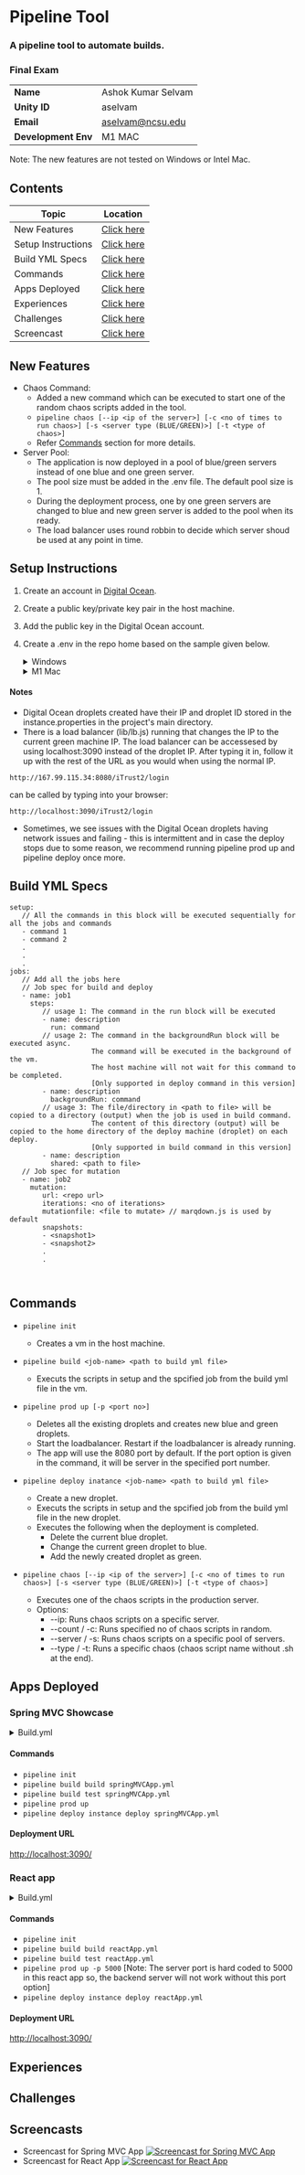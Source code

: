 # Pipeline Tool 

### A pipeline tool to automate builds.
### Final Exam

| | |
|-|-|
| **Name** | Ashok Kumar Selvam |
| **Unity ID** | aselvam |
| **Email** | aselvam@ncsu.edu |
| **Development Env** | M1 MAC |

Note: The new features are not tested on Windows or Intel Mac.



## Contents

| Topic | Location |
|-|-|
|New Features| [Click here](#new-features)|
|Setup Instructions| [Click here](#setup-instructions)|
|Build YML Specs|[Click here](#build-yml-specs)|
|Commands| [Click here](#commands)|
|Apps Deployed|[Click here](#apps-deployed)|
|Experiences | [Click here](#experiences)|
|Challenges | [Click here](#challenges)|
|Screencast | [Click here](#screencasts)|


## New Features
  - Chaos Command:
    * Added a new command which can be executed to start one of the random chaos scripts added in the tool.
    *  ```pipeline chaos [--ip <ip of the server>] [-c <no of times to run chaos>] [-s <server type (BLUE/GREEN)>] [-t <type of chaos>]``` 
    * Refer [Commands](#commands) section for more details.
  - Server Pool:
    * The application is now deployed in a pool of blue/green servers instead of one blue and one green server.
    * The pool size must be added in the .env file. The default pool size is 1.
    * During the deployment process, one by one green servers are changed to blue and new green server is added to the pool when its ready.
    * The load balancer uses round robbin to decide which server shoud be used at any point in time.
  

## Setup Instructions

  1) Create an account in [Digital Ocean](https://www.digitalocean.com).
  2) Create a public key/private key pair in the host machine.
  3) Add the public key in the Digital Ocean account.
  4) Create a .env in the repo home based on the sample given below.

     <details>
      <summary>Windows</summary>
        <p>

          IP=192.168.10.112
          VM_NAME=pipeline-vm
          USER_NAME=<your username for GitHub>
          TOKEN=<your personal access token for GitHub>
          DIGITAL_OCEAN_TOKEN=<your personal access token for Digital Ocean>
          PUB_KEY_PATH=<path to public key>
          PVT_KEY_PATH=<path to private key> 
          POOL_SIZE=<count of blue and green server pool>

     </details>

     <details>
      <summary>M1 Mac</summary>
        <p>

          VM_NAME='vm1'
          USER_NAME=<your username for GitHub>
          TOKEN=<your personal access token for GitHub>
          DIGITAL_OCEAN_TOKEN=<your personal access token for Digital Ocean>
          PUB_KEY_PATH=<path to public key>
          PVT_KEY_PATH=<path to private key>
          POOL_SIZE=<count of blue and green server pool>
     </details>

#### Notes

- Digital Ocean droplets created have their IP and droplet ID stored in the instance.properties in the project's main directory.
- There is a load balancer (lib/lb.js) running that changes the IP to the current green machine IP. The load balancer can be accessesed by using localhost:3090 instead of the droplet IP. After typing it in, follow it up with the rest of the URL as you would when using the normal IP.

```
http://167.99.115.34:8080/iTrust2/login
```
can be called by typing into your browser:
```
http://localhost:3090/iTrust2/login
```

- Sometimes, we see issues with the Digital Ocean droplets having network issues and failing - this is intermittent and in case the deploy stops due to some reason, we recommend running pipeline prod up and pipeline deploy once more. 

## Build YML Specs
  ```
  setup:
     // All the commands in this block will be executed sequentially for all the jobs and commands
     - command 1
     - command 2
     .
     .
     .
  jobs:
     // Add all the jobs here
     // Job spec for build and deploy
     - name: job1
       steps:
          // usage 1: The command in the run block will be executed
          - name: description
            run: command
          // usage 2: The command in the backgroundRun block will be executed async.
                      The command will be executed in the background of the vm.
                      The host machine will not wait for this command to be completed.
                      [Only supported in deploy command in this version]
          - name: description
            backgroundRun: command
          // usage 3: The file/directory in <path to file> will be copied to a directory (output) when the job is used in build command.
                      The content of this directory (output) will be copied to the home directory of the deploy machine (droplet) on each deploy.
                      [Only supported in build command in this version]
          - name: description
            shared: <path to file>
     // Job spec for mutation
     - name: job2
       mutation:
          url: <repo url>
          iterations: <no of iterations>
          mutationfile: <file to mutate> // marqdown.js is used by default
          snapshots:
          - <snapshot1>
          - <snapshot2>
          .
          .
              
          
  ```
          
## Commands
  - ```pipeline init ```
    * Creates a vm in the host machine.
          
  - ```pipeline build <job-name> <path to build yml file>```
    * Executs the scripts in setup and the spcified job from the build yml file in the vm. 
  - ```pipeline prod up [-p <port no>]```
    * Deletes all the existing droplets and creates new blue and green droplets.
    * Start the loadbalancer. Restart if the loadbalancer is already running.
    * The app will use the 8080 port by default. If the port option is given in the command, it will be server in the specified port number.
  - ```pipeline deploy inatance <job-name> <path to build yml file>```
    * Create a new droplet.
    * Executs the scripts in setup and the spcified job from the build yml file in the new droplet.
    * Executes the following when the deployment is completed.
      + Delete the current blue droplet.
      + Change the current green droplet to blue.
      + Add the newly created droplet as green.
  - ```pipeline chaos [--ip <ip of the server>] [-c <no of times to run chaos>] [-s <server type (BLUE/GREEN)>] [-t <type of chaos>]```
    * Executes one of the chaos scripts in the production server.
    * Options:
      + --ip: Runs chaos scripts on a specific server.
      + --count / -c: Runs specified no of chaos scripts in random.
      + --server / -s: Runs chaos scripts on a specific pool of servers.
      + --type / -t: Runs a specific chaos (chaos script name without .sh at the end).
          
## Apps Deployed
  
### Spring MVC Showcase

<details>
<summary>Build.yml</summary>
  <p>

    setup:
      - sudo apt-get update
      - sudo apt remove flash-kernel -y
      - {package: maven, version: 3.6.3}
      - {package: openjdk-8-jdk, version: 8.0.14}
      - sudo apt purge openjdk-11-* -y
    jobs:
      - name: build
        steps:
          - name: download prj
            run: git clone github.com/SpringSource/spring-mvc-showcase.git
          - name: package
            run: mvn -f spring-mvc-showcase/ package
          - name: move to shared dir
            shared: spring-mvc-showcase/target/spring-mvc-showcase.war
      - name: test
        steps:
          - name: download prj
            run: git clone github.com/SpringSource/spring-mvc-showcase.git
          - name: test
            run: mvn -f spring-mvc-showcase/ clean test
      - name: deploy
        steps:
          - run: sudo groupadd tomcat
          - run: sudo useradd -s /bin/false -g tomcat -d /opt/tomcat tomcat
          - run: curl -o /tmp/apache-tomcat-8.5.78.tar.gz https://dlcdn.apache.org/tomcat/tomcat-8/v8.5.78/bin/apache-tomcat-8.5.78.tar.gz
          - run: sudo mkdir /opt/tomcat
          - run: sudo tar xzvf /tmp/apache-tomcat-8*tar.gz -C /opt/tomcat --strip-components=1
          - run: sudo chown -R tomcat /opt/tomcat/webapps/ /opt/tomcat/work/ /opt/tomcat/temp/ /opt/tomcat/logs/
          - run: sudo chgrp -R tomcat /opt/tomcat
          - run: sudo chmod -R g+r /opt/tomcat/conf
          - run: sudo chmod g+x /opt/tomcat/conf
          - run: sudo touch /etc/systemd/system/tomcat.service
          - run: echo [Unit] > /etc/systemd/system/tomcat.service
          - run: echo Description=Apache Tomcat Web Application Container >> /etc/systemd/system/tomcat.service
          - run: echo After=network.target >> /etc/systemd/system/tomcat.service
          - run: echo [Service] >> /etc/systemd/system/tomcat.service
          - run: echo Type=forking >> /etc/systemd/system/tomcat.service
          - run: echo Environment=JAVA_HOME=/usr/lib/jvm/java-1.8.0-openjdk-amd64/jre >> /etc/systemd/system/tomcat.service
          - run: echo Environment=CATALINA_PID=/opt/tomcat/temp/tomcat.pid >> /etc/systemd/system/tomcat.service
          - run: echo Environment=CATALINA_HOME=/opt/tomcat >> /etc/systemd/system/tomcat.service
          - run: echo Environment=CATALINA_BASE=/opt/tomcat >> /etc/systemd/system/tomcat.service
          - run: echo Environment='CATALINA_OPTS=-Xms512M -Xmx1024M -server -XX:+UseParallelGC' >> /etc/systemd/system/tomcat.service
          - run: echo Environment='JAVA_OPTS=-Djava.awt.headless=true -Djava.security.egd=file:/dev/./urandom' >> /etc/systemd/system/tomcat.service
          - run: echo ExecStart=/opt/tomcat/bin/startup.sh >> /etc/systemd/system/tomcat.service
          - run: echo ExecStop=/opt/tomcat/bin/shutdown.sh >> /etc/systemd/system/tomcat.service
          - run: echo User=tomcat >> /etc/systemd/system/tomcat.service
          - run: echo Group=tomcat >> /etc/systemd/system/tomcat.service
          - run: echo UMask=0007 >> /etc/systemd/system/tomcat.service
          - run: echo RestartSec=10 >> /etc/systemd/system/tomcat.service
          - run: echo Restart=always >> /etc/systemd/system/tomcat.service
          - run: echo [Install] >> /etc/systemd/system/tomcat.service
          - run: echo WantedBy=multi-user.target >> /etc/systemd/system/tomcat.service
          - run: rm -rf /opt/tomcat/webapps/ROOT
          - run: cp output/spring-mvc-showcase.war /opt/tomcat/webapps/ROOT.war
          - run: sudo systemctl daemon-reload
          - run: sudo systemctl start tomcat
          - run: sudo ufw allow 8080

</details>

#### Commands
  - ```pipeline init```
  - ```pipeline build build springMVCApp.yml```
  - ```pipeline build test springMVCApp.yml```
  - ```pipeline prod up```
  - ```pipeline deploy instance deploy springMVCApp.yml```

#### Deployment URL
[http://localhost:3090/](http://localhost:3090/)
          
### React app

<details>
<summary>Build.yml</summary>
  <p>

    setup:
      - sudo apt-get update
      - sudo apt-get remove flash-kernel -y
      - sudo apt-get install nodejs -y
      - sudo apt-get install npm -y
    jobs:
      - name: build
        steps:
          - run: git clone github.com/mars/heroku-cra-node.git
          - run: npm install --prefix heroku-cra-node
          - run: mkdir -p server
          - run: cp -r heroku-cra-node/server server/
          - run: cp heroku-cra-node/package.json server/
          - run: npm install --prefix heroku-cra-node/react-ui
          - run: npm run build --prefix heroku-cra-node
          - run: mkdir -p server/react-ui
          - run: cp -r heroku-cra-node/react-ui/build server/react-ui/
          - shared: server/
      - name: test
        steps:
          - run: git clone github.com/mars/heroku-cra-node.git
          - run: npm --prefix heroku-cra-node/react-ui test -- --watchAll=false
      - name: deploy
        steps:
          - run: touch output/server/.env
          - run: npm install --prefix output/server
          - backgroundRun: node output/server/server
          - run: npm install -g serve
          - backgroundRun: serve -s output/server/react-ui/build -l 5000


</details>

#### Commands
  - ```pipeline init```
  - ```pipeline build build reactApp.yml```
  - ```pipeline build test reactApp.yml```
  - ```pipeline prod up -p 5000``` [Note: The server port is hard coded to 5000 in this react app so, the backend server will not work without this port option]
  - ```pipeline deploy instance deploy reactApp.yml```

#### Deployment URL
[http://localhost:3090/](http://localhost:3090/)

## Experiences




## Challenges




## Screencasts

- Screencast for Spring MVC App
[![Screencast for Spring MVC App](https://media.github.ncsu.edu/user/23524/files/7125046b-4279-411b-90c0-781e73a51477)](https://drive.google.com/file/d/15lAQuHPRME_2ad34yGxJKgQgrD8_puXU/view?usp=sharing)
- Screencast for React App
[![Screencast for React App](https://media.github.ncsu.edu/user/23524/files/7125046b-4279-411b-90c0-781e73a51477)](https://drive.google.com/file/d/1VO6VNOhEV23wkls-NgydOY4b1TGUcF5H/view?usp=sharing)
